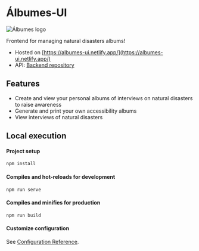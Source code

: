 # Álbumes-UI

![Álbumes logo](../../practica/logo.png)

Frontend for managing natural disasters albums!

- Hosted on [https://albumes-ui.netlify.app/](https://albumes-ui.netlify.app/)
- API: [Backend repository](https://github.com/Pastorsin/albumes-api)

## Features

- Create and view your personal albums of interviews on natural disasters to raise awareness
- Generate and print your own accessibility albums
- View interviews of natural disasters


## Local execution

#### Project setup
```
npm install
```

#### Compiles and hot-reloads for development
```
npm run serve
```

#### Compiles and minifies for production
```
npm run build
```

#### Customize configuration
See [Configuration Reference](https://cli.vuejs.org/config/).
